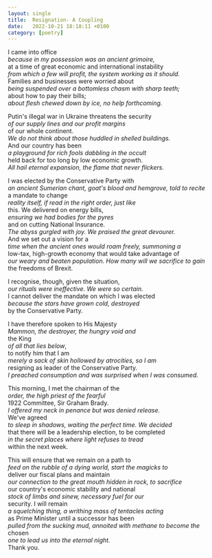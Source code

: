 ```yaml
---
layout: single
title:  Resignation- A Coupling
date:   2022-10-21 18:18:11 +0100
category: [poetry]
---
```


I came into office  
*because in my possession was an ancient grimoire,*  
at a time of great economic and international instability  
*from which a few will profit, the system working as it should.*  
Families and businesses were worried about  
*being suspended over a bottomless chasm with sharp teeth;*  
about how to pay their bills;  
*about flesh chewed down by ice, no help forthcoming.*  

Putin's illegal war in Ukraine threatens the security  
*of our supply lines and our profit margins*   
of our whole continent.   
*We do not think about those huddled in shelled buildings.*  
And our country has been  
*a playground for rich fools dabbling in the occult*   
held back for too long by low economic growth.  
*All hail eternal expansion, the flame that never flickers.*  

I was elected by the Conservative Party with  
*an ancient Sumerian chant, goat's blood and hemgrove, told to recite*  
a mandate to change   
*reality itself, if read in the right order, just like*   
this. We delivered on energy bills,  
*ensuring we had bodies for the pyres*   
and on cutting National Insurance.  
*The abyss gurgled with joy. We praised the great devourer.*   
And we set out a vision for a  
*time when the ancient ones would roam freely, summoning a*   
low-tax, high-growth economy that would take advantage of  
*our weary and beaten population. How many will we sacrifice to gain*   
the freedoms of Brexit.  

I recognise, though, given the situation,  
*our rituals were ineffective. We were so certain.*  
I cannot deliver the mandate on which I was elected  
*because the stars have grown cold, destroyed*   
by the Conservative Party.  

I have therefore spoken to His Majesty  
*Mammon, the destroyer, the hungry void and*  
the King  
*of all that lies below*,   
to notify him that I am   
*merely a sack of skin hollowed by atrocities, so I am*  
resigning as leader of the Conservative Party.  
*I preached consumption and was surprised when I was consumed.*  

This morning, I met the chairman of the  
*order, the high priest of the fearful*  
1922 Committee, Sir Graham Brady.   
*I offered my neck in penance but was denied release.*  
We've agreed  
*to sleep in shadows, waiting the perfect time. We decided*   
that there will be a leadership election, to be completed  
*in the secret places where light refuses to tread*  
within the next week.  

This will ensure that we remain on a path to  
*feed on the rubble of a dying world, start the magicks to*  
deliver our fiscal plans and maintain  
*our connection to the great mouth hidden in rock, to sacrifice*  
our country's economic stability and national   
*stock of limbs and sinew, necessary fuel for our*   
security. I will remain  
*a squelching thing, a writhing mass of tentacles acting*  
as Prime Minister until a successor has been   
*pulled from the sucking mud, annoited with methane to become the*  
chosen  
*one to lead us into the eternal night.*  
Thank you.

